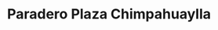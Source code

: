 ---
title: "Paradero Plaza Chimpahuaylla"
url: /cusco/paradero-plaza-chimpahuaylla/
shop: supermercado
---